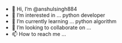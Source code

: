 - 👋 Hi, I’m @anshulsingh884
- 👀 I’m interested in ... python developer
- 🌱 I’m currently learning ... python algorithm 
- 💞️ I’m looking to collaborate on ...
- 📫 How to reach me ...

<!---
anshulsingh884/anshulsingh884 is a ✨ special ✨ repository because its `README.md` (this file) appears on your GitHub profile.
You can click the Preview link to take a look at your changes.
--->
